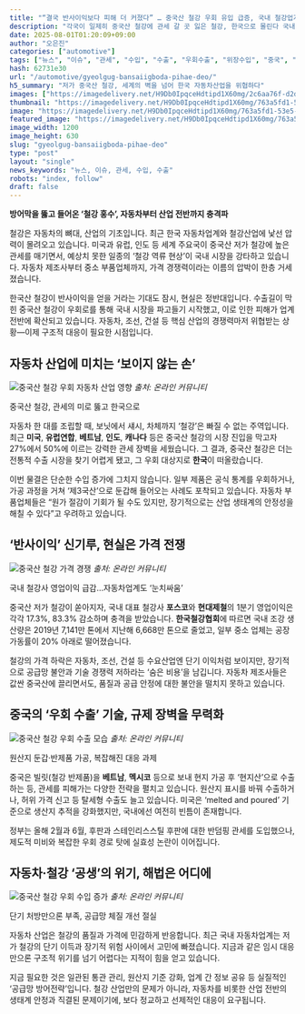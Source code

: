```yaml
---
title: "“결국 반사이익보다 피해 더 커졌다” … 중국산 철강 우회 유입 급증, 국내 철강업계 타격"
description: "각국이 일제히 중국산 철강에 관세 갈 곳 잃은 철강, 한국으로 몰린다 국내 철강산업, 반사이익보다 피해 더 커 ..."
date: 2025-08-01T01:20:09+09:00
author: "오은진"
categories: ["automotive"]
tags: ["뉴스", "이슈", "관세", "수입", "수출", "우회수출", "위장수입", "중국", "철강", "철강업계", "트럼프", "자동차부품원가", "글로벌공급망위기"]
hash: 62731e30
url: "/automotive/gyeolgug-bansaiigboda-pihae-deo/"
h5_summary: "저가 중국산 철강, 세계의 벽을 넘어 한국 자동차산업을 위협하다"
images: ["https://imagedelivery.net/H9Db0IpqceHdtipd1X60mg/2c6aa76f-d2d2-48ad-0f08-7e66e8198500/public", "https://imagedelivery.net/H9Db0IpqceHdtipd1X60mg/445c986b-e9b7-4bf9-9e47-7715818e4600/public", "https://imagedelivery.net/H9Db0IpqceHdtipd1X60mg/8d21e4ab-8abc-40c9-9070-29d5ae7b5a00/public", "https://imagedelivery.net/H9Db0IpqceHdtipd1X60mg/763a5fd1-53e5-4cf8-5f0e-49499b059500/public", "https://imagedelivery.net/H9Db0IpqceHdtipd1X60mg/db971678-674b-4654-9c9c-0738efe78100/public"]
thumbnail: "https://imagedelivery.net/H9Db0IpqceHdtipd1X60mg/763a5fd1-53e5-4cf8-5f0e-49499b059500/public"
image: "https://imagedelivery.net/H9Db0IpqceHdtipd1X60mg/763a5fd1-53e5-4cf8-5f0e-49499b059500/public"
featured_image: "https://imagedelivery.net/H9Db0IpqceHdtipd1X60mg/763a5fd1-53e5-4cf8-5f0e-49499b059500/public"
image_width: 1200
image_height: 630
slug: "gyeolgug-bansaiigboda-pihae-deo"
type: "post"
layout: "single"
news_keywords: "뉴스, 이슈, 관세, 수입, 수출"
robots: "index, follow"
draft: false
---
```


**방어막을 뚫고 들어온 ‘철강 홍수’, 자동차부터 산업 전반까지 충격파**

철강은 자동차의 뼈대, 산업의 기초입니다. 최근 한국 자동차업계와 철강산업에 낯선 압력이 몰려오고 있습니다. 미국과 유럽, 인도 등 세계 주요국이 중국산 저가 철강에 높은 관세를 매기면서, 예상치 못한 일종의 ‘철강 역류 현상’이 국내 시장을 강타하고 있습니다. 자동차 제조사부터 중소 부품업체까지, 가격 경쟁력이라는 이름의 압박이 한층 거세졌습니다.

한국산 철강이 반사이익을 얻을 거라는 기대도 잠시, 현실은 정반대입니다. 수출길이 막힌 중국산 철강이 우회로를 통해 국내 시장을 파고들기 시작했고, 이로 인한 피해가 업계 전반에 확산되고 있습니다. 자동차, 조선, 건설 등 핵심 산업의 경쟁력마저 위협받는 상황—이제 구조적 대응이 필요한 시점입니다.

## 자동차 산업에 미치는 ‘보이지 않는 손’  

![중국산 철강 우회 자동차 산업 영향](https://imagedelivery.net/H9Db0IpqceHdtipd1X60mg/2c6aa76f-d2d2-48ad-0f08-7e66e8198500/public)
*출처: 온라인 커뮤니티*

중국산 철강, 관세의 미로 뚫고 한국으로

자동차 한 대를 조립할 때, 보닛에서 섀시, 차체까지 ‘철강’은 빠질 수 없는 주역입니다. 최근 **미국**, **유럽연합**, **베트남**, **인도**, **캐나다** 등은 중국산 철강의 시장 진입을 막고자 27%에서 50%에 이르는 강력한 관세 장벽을 세웠습니다. 그 결과, 중국산 철강은 더는 전통적 수출 시장을 찾기 어렵게 됐고, 그 우회 대상지로 **한국**이 떠올랐습니다.

이번 물결은 단순한 수입 증가에 그치지 않습니다. 일부 제품은 공식 통계를 우회하거나, 가공 과정을 거쳐 ‘제3국산’으로 둔갑해 들어오는 사례도 포착되고 있습니다. 자동차 부품업체들은 “원가 절감이 기회가 될 수도 있지만, 장기적으로는 산업 생태계의 안정성을 해칠 수 있다”고 우려하고 있습니다.

## ‘반사이익’ 신기루, 현실은 가격 전쟁  

![중국산 철강 가격 경쟁](https://imagedelivery.net/H9Db0IpqceHdtipd1X60mg/8d21e4ab-8abc-40c9-9070-29d5ae7b5a00/public)
*출처: 온라인 커뮤니티*

국내 철강사 영업이익 급감…자동차업계도 ‘눈치싸움’

중국산 저가 철강이 쏟아지자, 국내 대표 철강사 **포스코**와 **현대제철**의 1분기 영업이익은 각각 17.3%, 83.3% 감소하며 충격을 받았습니다. **한국철강협회**에 따르면 국내 조강 생산량은 2019년 7,141만 톤에서 지난해 6,668만 톤으로 줄었고, 일부 중소 업체는 공장 가동률이 20% 아래로 떨어졌습니다.

철강의 가격 하락은 자동차, 조선, 건설 등 수요산업엔 단기 이익처럼 보이지만, 장기적으로 공급망 불안과 기술 경쟁력 저하라는 ‘숨은 비용’을 남깁니다. 자동차 제조사들은 값싼 중국산에 끌리면서도, 품질과 공급 안정에 대한 불안을 떨치지 못하고 있습니다.

## 중국의 ‘우회 수출’ 기술, 규제 장벽을 무력화  

![중국산 철강 우회 수출 모습](https://imagedelivery.net/H9Db0IpqceHdtipd1X60mg/445c986b-e9b7-4bf9-9e47-7715818e4600/public)
*출처: 온라인 커뮤니티*

원산지 둔갑·반제품 가공, 복잡해진 대응 과제

중국은 빌릿(철강 반제품)을 **베트남**, **멕시코** 등으로 보내 현지 가공 후 ‘현지산’으로 수출하는 등, 관세를 피해가는 다양한 전략을 펼치고 있습니다. 원산지 표시를 바꿔 수출하거나, 허위 가격 신고 등 탈세형 수출도 늘고 있습니다. 미국은 ‘melted and poured’ 기준으로 생산지 추적을 강화했지만, 국내에선 여전히 빈틈이 존재합니다.

정부는 올해 2월과 6월, 후판과 스테인리스스틸 후판에 대한 반덤핑 관세를 도입했으나, 제도적 미비와 복잡한 우회 경로 탓에 실효성 논란이 이어집니다.

## 자동차·철강 ‘공생’의 위기, 해법은 어디에  

![중국산 철강 우회 수입 증가](https://imagedelivery.net/H9Db0IpqceHdtipd1X60mg/db971678-674b-4654-9c9c-0738efe78100/public)
*출처: 온라인 커뮤니티*

단기 처방만으론 부족, 공급망 체질 개선 절실

자동차 산업은 철강의 품질과 가격에 민감하게 반응합니다. 최근 국내 자동차업계는 저가 철강의 단기 이득과 장기적 위험 사이에서 고민에 빠졌습니다. 지금과 같은 임시 대응만으론 구조적 위기를 넘기 어렵다는 지적이 힘을 얻고 있습니다.

지금 필요한 것은 일관된 통관 관리, 원산지 기준 강화, 업계 간 정보 공유 등 실질적인 ‘공급망 방어전략’입니다. 철강 산업만의 문제가 아니라, 자동차를 비롯한 산업 전반의 생태계 안정과 직결된 문제이기에, 보다 정교하고 선제적인 대응이 요구됩니다.
